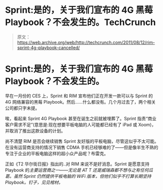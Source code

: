 # Sprint:是的，关于我们宣布的 4G 黑莓 Playbook？不会发生的。TechCrunch

> 原文：<https://web.archive.org/web/http://techcrunch.com/2011/08/12/rim-sprint-4g-playbook-cancelled/>

# Sprint:是的，关于我们宣布的 4G 黑莓 Playbook？不会发生的。

早在一月份的 CES 上，Sprint 和 RIM 宣布他们正在开发一款可以与 Sprint 的 4G 网络兼容的黑莓 Playbook。然后……什么都没有。几个月过去了，两个相关公司都只字未提。

唉，看起来 Sprint 4G Playbook 甚至在诞生之前就被埋葬了。Sprint 指责“商业客户需求不足”(意思是:现在想要平板电脑的人可能都已经有了 iPad 或 Xoom)，并取消了推出这款设备的计划。

尚不清楚 RIM 是否会继续销售 Sprint 友好版的平板电脑，尽管这似乎不太可能。在没有运营商支持的情况下销售 CDMA 手机已经够难的了——但是像半生不熟的专注于企业的平板电脑这样的超小众产品呢？布雷克。

正如《T2 华尔街日报》指出的..对 RIM 来说不是好消息。Sprint 是愿意支持 Playbook 的*主要运营商之一——无论是 AT T 还是威瑞森都不想与之有任何瓜葛。虽然 Sprint 仍然提供平板电脑的 WiFi 版本，但他们似乎不打算长期坚持 Playbook。钉子，见见棺材。*